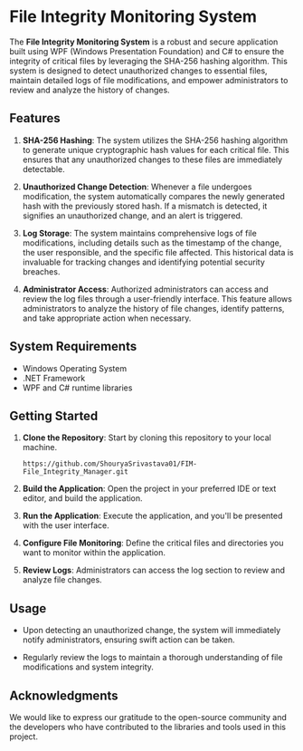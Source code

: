 # File Integrity Monitoring System

The **File Integrity Monitoring System** is a robust and secure application built using WPF (Windows Presentation Foundation) and C# to ensure the integrity of critical files by leveraging the SHA-256 hashing algorithm. This system is designed to detect unauthorized changes to essential files, maintain detailed logs of file modifications, and empower administrators to review and analyze the history of changes.


## Features

1. **SHA-256 Hashing**: The system utilizes the SHA-256 hashing algorithm to generate unique cryptographic hash values for each critical file. This ensures that any unauthorized changes to these files are immediately detectable.

2. **Unauthorized Change Detection**: Whenever a file undergoes modification, the system automatically compares the newly generated hash with the previously stored hash. If a mismatch is detected, it signifies an unauthorized change, and an alert is triggered.

3. **Log Storage**: The system maintains comprehensive logs of file modifications, including details such as the timestamp of the change, the user responsible, and the specific file affected. This historical data is invaluable for tracking changes and identifying potential security breaches.

4. **Administrator Access**: Authorized administrators can access and review the log files through a user-friendly interface. This feature allows administrators to analyze the history of file changes, identify patterns, and take appropriate action when necessary.

## System Requirements

- Windows Operating System
- .NET Framework
- WPF and C# runtime libraries

## Getting Started

1. **Clone the Repository**: Start by cloning this repository to your local machine.

    ```shell
    https://github.com/ShouryaSrivastava01/FIM-File_Integrity_Manager.git
    ```

2. **Build the Application**: Open the project in your preferred IDE or text editor, and build the application.

3. **Run the Application**: Execute the application, and you'll be presented with the user interface.

4. **Configure File Monitoring**: Define the critical files and directories you want to monitor within the application.

5. **Review Logs**: Administrators can access the log section to review and analyze file changes.

## Usage

- Upon detecting an unauthorized change, the system will immediately notify administrators, ensuring swift action can be taken.

- Regularly review the logs to maintain a thorough understanding of file modifications and system integrity.


## Acknowledgments

We would like to express our gratitude to the open-source community and the developers who have contributed to the libraries and tools used in this project.

